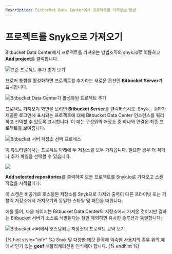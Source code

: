 ```yaml
---
description: Bitbucket Data Center에서 프로젝트를 가져오는 방법
---
```


# 프로젝트를 Snyk으로 가져오기

Bitbucket Data Center에서 프로젝트를 가져오는 방법조직의 snyk.io로 이동하고 **Add project**를 클릭합니다.

![표준 프로젝트 추가 초기 보기](../../../.gitbook/assets/broker-1-add-project.png)

브로커 통합을 활성화하면 프로젝트를 추가하는 새로운 옵션인 **Bitbucket Server**가 표시됩니다.

![Bitbucket Data Center가 활성화된 프로젝트 추가](../../../.gitbook/assets/broker-2-add-project-bbs.png)

프로젝트 가져오기 화면을 보려면 **Bitbucket Server**를 클릭하십시오. Snyk는 귀하가 제공한 로그인에 표시되는 프로젝트에 대해 Bitbucket Data Center 인스턴스를 쿼리하고 선택할 수 있도록 표시합니다. 이 예는 구성원의 저장소 중 하나와 연결된 최종 프로젝트를 보여줍니다.

![Bitbucket 서버 저장소 선택 프로세스](<../../../.gitbook/assets/broker-4-add-repository-bbs (2).png>)

이 튜토리얼에서는 프로젝트 아래에 두 저장소를 모두 가져옵니다. 필요한 경우 더 적거나 추가 파일을 선택할 수 있습니다.

![](../../../.gitbook/assets/broker-5-add-repository-bbs.png)

**Add selected repositories**를 클릭하여 모든 프로젝트를 Snyk.io로 가져오고 스캔 작업을 시작합니다.

이 스캔은 비공개로 호스팅된 저장소를 Snyk으로 가져와 출력이 다른 프라이빗 또는 퍼블릭 저장소에서 가져오기와 동일한 스타일 및 패턴을 따릅니다.

예를 들어, 다음 페이지는 Bitbucket Data Center의 저장소에서 가져온 것이지만 결과는 Bitbucket 서버가 소스로 식별된다는 점만 제외하면 유사한 솔루션과 동일합니다:

![Bitbucket 서버에서 호스팅되는 저장소의 프로젝트 요약 보기](<../../../.gitbook/assets/image (83) (1).png>)

{% hint style="info" %}
Snyk 및 다양한 데모 환경에 익숙한 사용자의 경우 위의 예에서 인기 있는 **goof** 애플리케이션을 인식해야 합니다.
{% endhint %}
